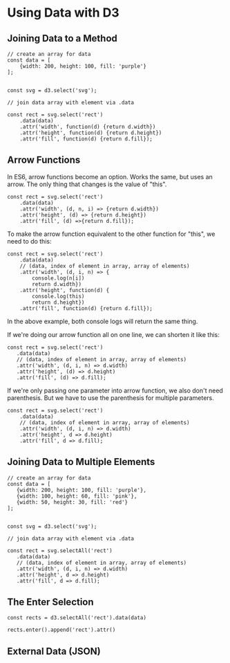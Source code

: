 # Using Data with D3

## Joining Data to a Method

```
// create an array for data
const data = [
    {width: 200, height: 100, fill: 'purple'}
];


const svg = d3.select('svg');

// join data array with element via .data

const rect = svg.select('rect')
    .data(data)
    .attr('width', function(d) {return d.width})
    .attr('height', function(d) {return d.height})
    .attr('fill', function(d) {return d.fill});
```

## Arrow Functions

In ES6, arrow functions become an option. Works the same, but uses an arrow. The only thing that changes is the value of "this". 

```
const rect = svg.select('rect')
    .data(data)
    .attr('width', (d, n, i) => {return d.width})
    .attr('height', (d) => {return d.height})
    .attr('fill', (d) =>{return d.fill});
```

To make the arrow function equivalent to the other function for "this", we need to do this:

```
const rect = svg.select('rect')
    .data(data)
    // (data, index of element in array, array of elements)
    .attr('width', (d, i, n) => {
        console.log(n[i])
        return d.width})
    .attr('height', function(d) {
        console.log(this)
        return d.height})
    .attr('fill', function(d) {return d.fill});
 ```
 
 In the above example, both console logs will return the same thing. 
 
 If we're doing our arrow function all on one line, we can shorten it like this:
 
 ```
 const rect = svg.select('rect')
    .data(data)
    // (data, index of element in array, array of elements)
    .attr('width', (d, i, n) => d.width)
    .attr('height', (d) => d.height)
    .attr('fill', (d) => d.fill);
 ```
 
If we're only passing one parameter into arrow function, we also don't need parenthesis. But we have to use the parenthesis for multiple parameters. 
 
```
const rect = svg.select('rect')
    .data(data)
    // (data, index of element in array, array of elements)
    .attr('width', (d, i, n) => d.width)
    .attr('height', d => d.height)
    .attr('fill', d => d.fill);
```
 
 ## Joining Data to Multiple Elements
 
 
 ```
 // create an array for data
const data = [
    {width: 200, height: 100, fill: 'purple'},
    {width: 100, height: 60, fill: 'pink'},
    {width: 50, height: 30, fill: 'red'}
];


const svg = d3.select('svg');

// join data array with element via .data

const rect = svg.selectAll('rect')
    .data(data)
    // (data, index of element in array, array of elements)
    .attr('width', (d, i, n) => d.width)
    .attr('height', d => d.height)
    .attr('fill', d => d.fill);
 ```

## The Enter Selection

```
const rects = d3.selectAll('rect').data(data)

rects.enter().append('rect').attr()
```

## External Data (JSON)


